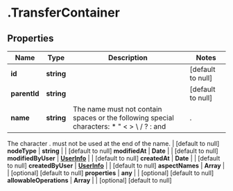 # .TransferContainer

## Properties
Name | Type | Description | Notes
------------ | ------------- | ------------- | -------------
**id** | **string** |  | [default to null]
**parentId** | **string** |  | [default to null]
**name** | **string** | The name must not contain spaces or the following special characters: * \" < > \\ / ? : and |.
The character . must not be used at the end of the name.
 | [default to null]
**nodeType** | **string** |  | [default to null]
**modifiedAt** | **Date** |  | [default to null]
**modifiedByUser** | [**UserInfo**](UserInfo.md) |  | [default to null]
**createdAt** | **Date** |  | [default to null]
**createdByUser** | [**UserInfo**](UserInfo.md) |  | [default to null]
**aspectNames** | **Array<string>** |  | [optional] [default to null]
**properties** | **any** |  | [optional] [default to null]
**allowableOperations** | **Array<string>** |  | [optional] [default to null]


